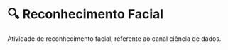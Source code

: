 # :mag: Reconhecimento Facial

Atividade de reconhecimento facial, referente ao canal ciência de dados.

